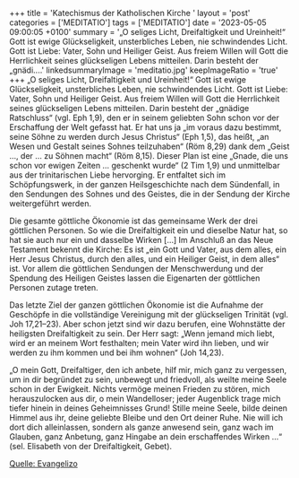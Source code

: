 +++
title = 'Katechismus der Katholischen Kirche '
layout = 'post'
categories = ['MEDITATIO']
tags = ['MEDITATIO']
date = '2023-05-05 09:00:05 +0100'
summary = '„O seliges Licht, Dreifaltigkeit und Ureinheit!“ Gott ist ewige Glückseligkeit, unsterbliches Leben, nie schwindendes Licht. Gott ist Liebe: Vater, Sohn und Heiliger Geist. Aus freiem Willen will Gott die Herrlichkeit seines glückseligen Lebens mitteilen. Darin besteht der „gnädi....'
linkedsummaryImage = 'meditatio.jpg'
keepImageRatio = 'true'
+++
„O seliges Licht, Dreifaltigkeit und Ureinheit!“ Gott ist ewige Glückseligkeit, unsterbliches Leben, nie schwindendes Licht. Gott ist Liebe: Vater, Sohn und Heiliger Geist. Aus freiem Willen will Gott die Herrlichkeit seines glückseligen Lebens mitteilen. Darin besteht der „gnädige Ratschluss“ (vgl.<!--more--> Eph 1,9), den er in seinem geliebten Sohn schon vor der Erschaffung der Welt gefasst hat. Er hat uns ja „im voraus dazu bestimmt, seine Söhne zu werden durch Jesus Christus“ (Eph 1,5), das heißt, „an Wesen und Gestalt seines Sohnes teilzuhaben“ (Röm 8,29) dank dem „Geist …, der … zu Söhnen macht“ (Röm 8,15). Dieser Plan ist eine „Gnade, die uns schon vor ewigen Zeiten … geschenkt wurde“ (2 Tim 1,9) und unmittelbar aus der trinitarischen Liebe hervorging. Er entfaltet sich im Schöpfungswerk, in der ganzen Heilsgeschichte nach dem Sündenfall, in den Sendungen des Sohnes und des Geistes, die in der Sendung der Kirche weitergeführt werden. 

Die gesamte göttliche Ökonomie ist das gemeinsame Werk der drei göttlichen Personen. So wie die Dreifaltigkeit ein und dieselbe Natur hat, so hat sie auch nur ein und dasselbe Wirken […] Im Anschluß an das Neue Testament bekennt die Kirche: Es ist „ein Gott und Vater, aus dem alles, ein Herr Jesus Christus, durch den alles, und ein Heiliger Geist, in dem alles“ ist. Vor allem die göttlichen Sendungen der Menschwerdung und der Spendung des Heiligen Geistes lassen die Eigenarten der göttlichen Personen zutage treten.

Das letzte Ziel der ganzen göttlichen Ökonomie ist die Aufnahme der Geschöpfe in die vollständige Vereinigung mit der glückseligen Trinität (vgl. Joh 17,21–23). Aber schon jetzt sind wir dazu berufen, eine Wohnstätte der heiligsten Dreifaltigkeit zu sein. Der Herr sagt: „Wenn jemand mich liebt, wird er an meinem Wort festhalten; mein Vater wird ihn lieben, und wir werden zu ihm kommen und bei ihm wohnen“ (Joh 14,23).

„O mein Gott, Dreifaltiger, den ich anbete, hilf mir, mich ganz zu vergessen, um in dir begründet zu sein, unbewegt und friedvoll, als weilte meine Seele schon in der Ewigkeit. Nichts vermöge meinen Frieden zu stören, mich herauszulocken aus dir, o mein Wandelloser; jeder Augenblick trage mich tiefer hinein in deines Geheimnisses Grund! Stille meine Seele, bilde deinen Himmel aus ihr, deine geliebte Bleibe und den Ort deiner Ruhe. Nie will ich dort dich alleinlassen, sondern als ganze anwesend sein, ganz wach im Glauben, ganz Anbetung, ganz Hingabe an dein erschaffendes Wirken …“ (sel. Elisabeth von der Dreifaltigkeit, Gebet).


[Quelle: Evangelizo](https://evangeliumtagfuertag.org/DE/gospel)
